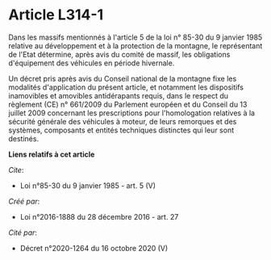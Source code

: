 # Article L314-1

Dans les massifs mentionnés à l'article 5 de la loi n° 85-30 du 9 janvier 1985 relative au développement et à la protection
de la montagne, le représentant de l'Etat détermine, après avis du comité de massif, les obligations d'équipement des
véhicules en période hivernale. 

Un décret pris après avis du Conseil national de la montagne fixe les modalités d'application du présent article, et
notamment les dispositifs inamovibles et amovibles antidérapants requis, dans le respect du règlement (CE) n° 661/2009 du
Parlement européen et du Conseil du 13 juillet 2009 concernant les prescriptions pour l'homologation relatives à la sécurité
générale des véhicules à moteur, de leurs remorques et des systèmes, composants et entités techniques distinctes qui leur
sont destinés.

**Liens relatifs à cet article**

_Cite_:

  - Loi n°85-30 du 9 janvier 1985 - art. 5 (V)

_Créé par_:

  - Loi n°2016-1888 du 28 décembre 2016 - art. 27

_Cité par_:

  - Décret n°2020-1264 du 16 octobre 2020 (V)
